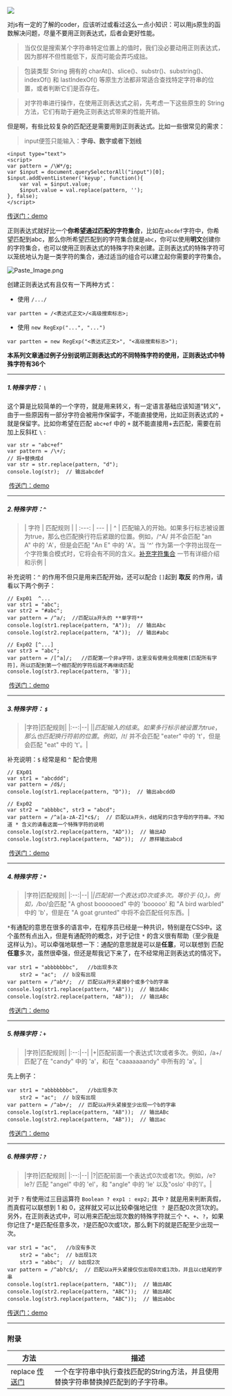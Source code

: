 ![](http://upload-images.jianshu.io/upload_images/2838289-6fe5a8a8dd3c8c26.jpg?imageMogr2/auto-orient/strip%7CimageView2/2/w/1240)



对js有一定的了解的coder，应该听过或看过这么一点小知识：可以用js原生的函数解决问题，尽量不要用正则表达式，后者会更好性能。

>当仅仅是搜索某个字符串特定位置上的值时，我们没必要动用正则表达式，因为那样不但性能低下，反而可能会弄巧成拙。

>包装类型 String 拥有的 charAt()、slice()、substr()、substring()、indexOf() 和 lastIndexOf() 等原生方法都非常适合查找特定字符串的位置，或者判断它们是否存在。

>对字符串进行操作，在使用正则表达式之前，先考虑一下这些原生的 String 方法，它们有助于避免正则表达式带来的性能开销。

但是啊，有些比较复杂的匹配还是需要用到正则表达式。比如一些很常见的需求：
>input便签只能输入：**字母、数字或者下划线**

```
<input type="text">
<script>
var pattern = /\W*/g;
var $input = document.querySelectorAll("input")[0];
$input.addEventListener('keyup', function(){
	var val = $input.value;
	$input.value = val.replace(pattern, '');
}, false);
</script>
```
[传送门：demo](https://jsfiddle.net/issaxite/dv873brm/)

正则表达式就好比一个**你希望通过匹配的字符集合**，比如在`abcdef`字符中，你希望匹配到abc，那么你所希望匹配到的字符集合就是`abc`，你可以使用**明文**创建你的字符集合，也可以使用正则表达式的特殊字符来创建。正则表达式的特殊字符可以笼统地认为是一类字符的集合，通过适当的组合可以建立起你需要的字符集合。

![Paste_Image.png](http://upload-images.jianshu.io/upload_images/2838289-088d1574c5842c13.png?imageMogr2/auto-orient/strip%7CimageView2/2/w/1240)


创建正则表达式有且仅有一下两种方式：
- 使用 `/.../`
```
var partten = /<表达式正文>/<高级搜索标志>;
```
- 使用 `new RegExp("...", "...")`
```
var partten = new RegExp("<表达式正文>", "<高级搜索标志>");
```

**本系列文章通过例子分别说明正则表达式的不同特殊字符的使用，正则表达式中特殊字符有36个**
 

----
##### 1.特殊字符： ` \ `

这个算是比较简单的一个字符，就是用来转义，有一定语言基础应该知道“转义”，由于一些原因有一部分字符会被用作保留字，不能直接使用，比如正则表达式的 `+` 就是保留字。比如你希望在匹配 `abc+ef` 中的 `+` 就不能直接用+去匹配，需要在前加上反斜杠  ` \ ` :
```
var str = "abc+ef"
var pattern = /\+/;
// 将+替换成d
var str = str.replace(pattern, "d");
console.log(str);  // 输出abcdef
```
 [传送门：demo](https://jsfiddle.net/issaxite/hpbpq1nh/)

----
##### 2.特殊字符：`^`

>|    字符    | 匹配规则 |
| :---: | --- |
| ^  |  匹配输入的开始。如果多行标志被设置为true，那么也匹配换行符后紧跟的位置。例如，/^A/ 并不会匹配 "an A" 中的 'A'，但是会匹配 "An E" 中的 'A'。当 '^' 作为第一个字符出现在一个字符集合模式时，它将会有不同的含义。[补充字符集合](https://developer.mozilla.org/zh-CN/docs/Web/JavaScript/Guide/Regular_Expressions#note) 一节有详细介绍和示例 |

补充说明：`^` 的作用不但只是用来匹配开始，还可以配合 ` [] `起到 **取反** 的作用，请看以下两个例子：
```
// Exp01  ^...
var str1 = "abc";
var str2 = "#abc";
var pattern = /^a/;  //匹配以a开头的 **单字符**
console.log(str1.replace(pattern, "A"));  // 输出Abc
console.log(str2.replace(pattern, "A"));  // 输出#abc

// Exp02 [^...]
var str3 = "abc";
var pattern = /[^a]/;   //匹配第一个非a字符，这里没有使用全局搜索[匹配所有字符]，所以匹配到第一个相匹配的字符后就不再继续匹配
console.log(str3.replace(pattern, 'B')); 
``` 
 [传送门：demo](https://jsfiddle.net/issaxite/ocq67fv5/1/)

----
##### 3.特殊字符： ` $ `

>|字符|匹配规则|
|:--:|--|
|$|匹配输入的结束。如果多行标示被设置为true，那么也匹配换行符前的位置。例如，/t$/ 并不会匹配 "eater" 中的 't'，但是会匹配 "eat" 中的 't'。|

补充说明：` $ ` 经常是和 ` ^ ` 配合使用
```
// EXp01
var str1 = "abcddd";
var pattern = /d$/;
console.log(str1.replace(pattern, "D"));  // 输出abcddD

// Exp02
var str2 = "abbbbc", str3 = "abcd";
var pattern = /^a[a-zA-Z]*c$/;  // 匹配以a开头，d结尾的只含字母的字符串。不知道 * 含义的请看这面一个特殊字符的说明
console.log(str2.replace(pattern, "AD"));  // 输出AD
console.log(str3.replace(pattern, "AD"));  // 原样输出abcd
```
 [传送门：demo](https://jsfiddle.net/issaxite/gssd4xbm/)

----
##### 4.特殊字符：` * ` 

>|字符|匹配规则|
|:--:|--|
|*|匹配前一个表达式0次或多次。等价于 {0,}。例如，/bo*/会匹配 "A ghost boooooed" 中的 'booooo' 和 "A bird warbled" 中的 'b'，但是在 "A goat grunted" 中将不会匹配任何东西。|

` * `有通配的意思在很多的语言中，在程序员已经是一种共识，特别是在CSS中。这个虽然有点出入，但是有通配符的概念，对于记住 ` * ` 的含义很有帮助（至少我是这样认为）。可以牵强地联想一下：通配的意思就是可以是**任意**，可以联想到 匹配**任意**多次，虽然很牵强，但还是帮我记下来了，在不经常用正则表达式的情况下。

```
var str1 = "abbbbbbbc",   //b出现多次
    str2 = "ac";  // b没有出现
var pattern = /^ab*/;  // 匹配以a开头紧接0个或多个b的字串  
console.log(str1.replace(pattern, "AB"));  // 输出ABc
console.log(str2.replace(pattern, "AB"));  // 输出ABc
```
 [传送门：demo](https://jsfiddle.net/issaxite/nwr728jg/)

----
##### 5.特殊字符：` + `

>|字符|匹配规则|
|:--:|--|
|+|匹配前面一个表达式1次或者多次。例如，/a+/匹配了在 "candy" 中的 'a'，和在 "caaaaaaandy" 中所有的 'a'。|

先上例子：
```
var str1 = "abbbbbbbc",   //b出现多次
    str2 = "ac";  // b没有出现
var pattern = /^ab+/;  // 匹配以a开头紧接至少出现一个b的字串  
console.log(str1.replace(pattern, "AB"));  // 输出ABc
console.log(str2.replace(pattern, "AB"));  // 输出ac
```
 [传送门：demo](https://jsfiddle.net/issaxite/u1c2y9oa/)
 

----

##### 6.特殊字符：` ? `

>|字符|匹配规则|
|:--:|--|
|?|匹配前面一个表达式0次或者1次。例如，/e?le?/ 匹配 "angel" 中的 'el'，和 "angle" 中的 'le' 以及"oslo' 中的'l'。|

对于 ` ? ` 有使用过三目运算符 ` Boolean ? exp1 : exp2; ` 其中 ` ? ` 就是用来判断真假，而真假可以联想到 1 和 0，这样就又可以比较牵强地记住` ？` 是匹配0次货1次的。另外，在正则表达式中，可以用来匹配出现次数的特殊字符就三个 `*`、`+`、`?`，如果你记住了`*`是匹配任意多次，`?`是匹配0次或1次，那么剩下的就是匹配至少出现一次。
```
var str1 = "ac",   //b没有多次
    str2 = "abc";  // b出现1次
    str3 = "abbc";  // b出现2次
var pattern = /^ab?c$/;  // 匹配以a开头紧接仅仅出现0次或1次b，并且以c结尾的字串  
console.log(str1.replace(pattern, "ABC"));  // 输出ABC
console.log(str2.replace(pattern, "ABC"));  // 输出ABC
console.log(str3.replace(pattern, "ABC"));  // 输出abbc
```
[传送门：demo](https://jsfiddle.net/issaxite/1kw1824s/)
 
 

----
### 附录
|方法|描述|
|------|-----|
|replace [传送门](http://www.w3school.com.cn/jsref/jsref_replace.asp)|一个在字符串中执行查找匹配的String方法，并且使用替换字符串替换掉匹配到的子字符串。|
